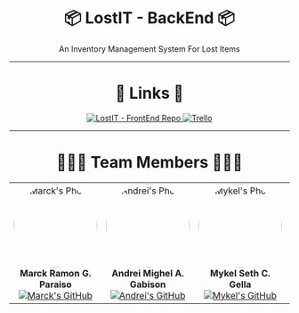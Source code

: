<div align="center">  
  <h1>📦 LostIT - BackEnd 📦</h1>  
  <p>An Inventory Management System For Lost Items</p>
</div>
<hr>
<div align="center">
 <h1>🔗 Links 🔗</h2>
  <a href="https://github.com/MarckRamon/LostIT-FrontEnd">
    <img src="https://img.shields.io/badge/LostIT_FrontEnd_Repo-Link-blue?style=for-the-badge&logoColor=white" alt="LostIT - FrontEnd Repo">
  </a>
  <a href="https://trello.com/b/ZJegRV9N/lostit">
    <img src="https://img.shields.io/badge/Trello-Link-red?style=for-the-badge&logoColor=white" alt="Trello">
  </a>
</div>
<hr>
<div align="center">  
  <h1>🧑‍🤝‍🧑 Team Members 🧑‍🤝‍🧑</h1>  
  <table>    
    <tr>      
      <td align="center">        
        <img src="https://scontent.fceb3-1.fna.fbcdn.net/v/t1.6435-9/88268537_2052308121581121_5731350534699352064_n.jpg?_nc_cat=111&ccb=1-7&_nc_sid=1d70fc&_nc_eui2=AeHRXkCaDm_zwoUYZgyD__IilqEsigTRRg2WoSyKBNFGDfa1P-FMlU4qNost4DH0XBe5sn7qXw2APk3caUV5aIRq&_nc_ohc=s-kMo6JsD5IQ7kNvgFL8gtX&_nc_zt=23&_nc_ht=scontent.fceb3-1.fna&_nc_gid=AI-2_X0-LPmg8jc_XbjyiPU&oh=00_AYC14X02nvpk4MooGx8V_d0lV89RlbAN09k1F0ieJ61BIw&oe=6741130F" alt="Marck's Photo" style="width:150px;height:150px;border-radius:50%;"><br>
        <strong>Marck Ramon G. Paraiso</strong><br>        
        <a href="https://github.com/MarckRamon"><img src="https://img.shields.io/badge/GitHub-Profile-blueviolet?style=for-the-badge&logo=github&logoColor=white" alt="Marck's GitHub"></a>      
      </td>      
      <td align="center">        
        <img src="https://scontent.fceb3-1.fna.fbcdn.net/v/t39.30808-6/448169634_3702695226613500_1781280067345834956_n.jpg?_nc_cat=103&ccb=1-7&_nc_sid=a5f93a&_nc_eui2=AeEnDbwicAEhkjsmZGTRTyd8beWlOCVsPoxt5aU4JWw-jN143Eo1XIndpI_RY76ZN4G5D7WVDacJ3m6fNJE5i053&_nc_ohc=UYX2_3YLRJAQ7kNvgH9HUVk&_nc_zt=23&_nc_ht=scontent.fceb3-1.fna&_nc_gid=ANUhOoz_-D5taUE6q65f0K9&oh=00_AYDy_eaObKT3CytrmtI5ptZ1fkRQXUoiJlH2tE7A9pZ7Pw&oe=671F6816" alt="Andrei's Photo" style="width:150px;height:150px;border-radius:50%;"><br>
        <strong>Andrei Mighel A. Gabison</strong><br>        
        <a href="https://github.com/Anzy15"><img src="https://img.shields.io/badge/GitHub-Profile-blueviolet?style=for-the-badge&logo=github&logoColor=white" alt="Andrei's GitHub"></a>      
      </td>      
      <td align="center">        
        <img src="https://media.discordapp.net/attachments/882533555777990656/1298805005855490068/IMG_6082.jpg?ex=671ae5ec&is=6719946c&hm=90567224392420c774175794b6c01e00c47dfc44a2d0ad3a4c2d2eb2ac35bf79&=&format=webp" alt="Mykel's Photo" style="width:150px;height:150px;border-radius:50%;"><br>
        <strong>Mykel Seth C. Gella</strong><br>        
        <a href="URL_TO_MYKEL_GITHUB"><img src="https://img.shields.io/badge/GitHub-Profile-blueviolet?style=for-the-badge&logo=github&logoColor=white" alt="Mykel's GitHub"></a>      
      </td>      
      <td align="center">        
        <img src="https://scontent.fceb3-1.fna.fbcdn.net/v/t39.30808-6/350635396_753475356524721_5045428538340290910_n.jpg?stp=dst-jpg_s552x414&_nc_cat=106&ccb=1-7&_nc_sid=a5f93a&_nc_eui2=AeFOUrXyagNOHhJeFRIArnLRWr_VFOeQHv9av9UU55Ae_x9ieaXa4uUZN2LwhkFYVUmnyWA--eb6X0fH1460rk17&_nc_ohc=qGPYIJSH5oUQ7kNvgHcl0q-&_nc_zt=23&_nc_ht=scontent.fceb3-1.fna&_nc_gid=AQb5vzBPv3t2OAJdn31xUcJ&oh=00_AYBmvCwuTa_t94jmM1umE6p_yHDQkrLyZ2BoIVtfavzs1w&oe=671F6444" alt="Luis's Photo" style="width:150px;height:150px;border-radius:50%;"><br>
        <strong>Luis Miguel A. Jaca</strong><br>        
        <a href="https://github.com/SaddenedMigsu"><img src="https://img.shields.io/badge/GitHub-Profile-blueviolet?style=for-the-badge&logo=github&logoColor=white" alt="Luis's GitHub"></a>      
      </td>    
    </tr>  
  </table>
</div>
